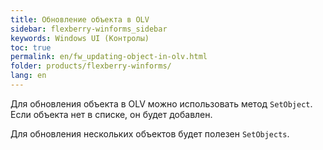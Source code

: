 ```yaml
---
title: Обновление объекта в OLV
sidebar: flexberry-winforms_sidebar
keywords: Windows UI (Контролы)
toc: true
permalink: en/fw_updating-object-in-olv.html
folder: products/flexberry-winforms/
lang: en
---
```


Для обновления объекта в OLV можно использовать метод `SetObject`. Если объекта нет в списке, он будет добавлен.

Для обновления нескольких объектов будет полезен `SetObjects`.

